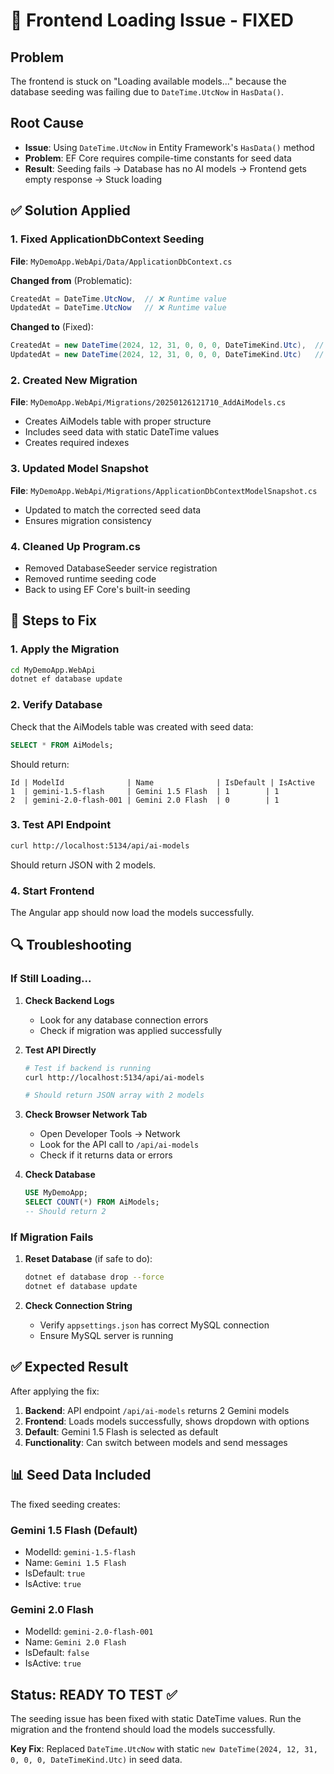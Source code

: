 # 🔧 Frontend Loading Issue - FIXED

## Problem
The frontend is stuck on "Loading available models..." because the database seeding was failing due to `DateTime.UtcNow` in `HasData()`.

## Root Cause
- **Issue**: Using `DateTime.UtcNow` in Entity Framework's `HasData()` method
- **Problem**: EF Core requires compile-time constants for seed data
- **Result**: Seeding fails → Database has no AI models → Frontend gets empty response → Stuck loading

## ✅ Solution Applied

### 1. Fixed ApplicationDbContext Seeding
**File**: `MyDemoApp.WebApi/Data/ApplicationDbContext.cs`

**Changed from** (Problematic):
```csharp
CreatedAt = DateTime.UtcNow,  // ❌ Runtime value
UpdatedAt = DateTime.UtcNow   // ❌ Runtime value
```

**Changed to** (Fixed):
```csharp
CreatedAt = new DateTime(2024, 12, 31, 0, 0, 0, DateTimeKind.Utc),  // ✅ Static value
UpdatedAt = new DateTime(2024, 12, 31, 0, 0, 0, DateTimeKind.Utc)   // ✅ Static value
```

### 2. Created New Migration
**File**: `MyDemoApp.WebApi/Migrations/20250126121710_AddAiModels.cs`
- Creates AiModels table with proper structure
- Includes seed data with static DateTime values
- Creates required indexes

### 3. Updated Model Snapshot
**File**: `MyDemoApp.WebApi/Migrations/ApplicationDbContextModelSnapshot.cs`
- Updated to match the corrected seed data
- Ensures migration consistency

### 4. Cleaned Up Program.cs
- Removed DatabaseSeeder service registration
- Removed runtime seeding code
- Back to using EF Core's built-in seeding

## 🚀 Steps to Fix

### 1. Apply the Migration
```bash
cd MyDemoApp.WebApi
dotnet ef database update
```

### 2. Verify Database
Check that the AiModels table was created with seed data:
```sql
SELECT * FROM AiModels;
```

Should return:
```
Id | ModelId              | Name              | IsDefault | IsActive
1  | gemini-1.5-flash     | Gemini 1.5 Flash  | 1        | 1
2  | gemini-2.0-flash-001 | Gemini 2.0 Flash  | 0        | 1
```

### 3. Test API Endpoint
```bash
curl http://localhost:5134/api/ai-models
```

Should return JSON with 2 models.

### 4. Start Frontend
The Angular app should now load the models successfully.

## 🔍 Troubleshooting

### If Still Loading...

1. **Check Backend Logs**
   - Look for any database connection errors
   - Check if migration was applied successfully

2. **Test API Directly**
   ```bash
   # Test if backend is running
   curl http://localhost:5134/api/ai-models
   
   # Should return JSON array with 2 models
   ```

3. **Check Browser Network Tab**
   - Open Developer Tools → Network
   - Look for the API call to `/api/ai-models`
   - Check if it returns data or errors

4. **Check Database**
   ```sql
   USE MyDemoApp;
   SELECT COUNT(*) FROM AiModels;
   -- Should return 2
   ```

### If Migration Fails

1. **Reset Database** (if safe to do):
   ```bash
   dotnet ef database drop --force
   dotnet ef database update
   ```

2. **Check Connection String**
   - Verify `appsettings.json` has correct MySQL connection
   - Ensure MySQL server is running

## ✅ Expected Result

After applying the fix:

1. **Backend**: API endpoint `/api/ai-models` returns 2 Gemini models
2. **Frontend**: Loads models successfully, shows dropdown with options
3. **Default**: Gemini 1.5 Flash is selected as default
4. **Functionality**: Can switch between models and send messages

## 📊 Seed Data Included

The fixed seeding creates:

### Gemini 1.5 Flash (Default)
- ModelId: `gemini-1.5-flash`
- Name: `Gemini 1.5 Flash`
- IsDefault: `true`
- IsActive: `true`

### Gemini 2.0 Flash
- ModelId: `gemini-2.0-flash-001`
- Name: `Gemini 2.0 Flash`
- IsDefault: `false`
- IsActive: `true`

## Status: READY TO TEST ✅

The seeding issue has been fixed with static DateTime values. Run the migration and the frontend should load the models successfully.

**Key Fix**: Replaced `DateTime.UtcNow` with static `new DateTime(2024, 12, 31, 0, 0, 0, DateTimeKind.Utc)` in seed data.